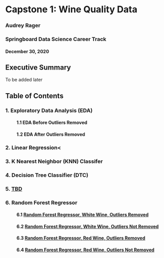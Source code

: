# Capstone 1: Wine Quality Data
### Audrey Rager
### Springboard Data Science Career Track
#### December 30, 2020

## Executive Summary
To be added later


## Table of Contents
### 1. Exploratory Data Analysis (EDA)
#### &ensp;&ensp;&ensp;&ensp;&ensp;1.1 EDA Before Outliers Removed
#### &ensp;&ensp;&ensp;&ensp;&ensp;1.2 EDA After Outliers Removed
### 2. Linear Regression<
### 3. K Nearest Neighbor (KNN) Classifer
### 4. Decision Tree Classifier (DTC)
### 5. <a href="">TBD</a>
### 6. Random Forest Regressor
#### &ensp;&ensp;&ensp;&ensp;&ensp;6.1 <a href="https://github.com/ahrager/Springboard/blob/master/Capstone1Project/006a_RandomForestRegressor_Capstone1_WhiteWineQualityOutliersRemoved_20210105.ipynb">Random Forest Regressor, White Wine, Outliers Removed</a>
#### &ensp;&ensp;&ensp;&ensp;&ensp;6.2 <a href="https://github.com/ahrager/Springboard/blob/master/Capstone1Project/006b_RandomForestRegression_OutliersNOTRemoved_Capstone1WhiteWineQuality_20210105.ipynb">Random Forest Regressor, White Wine, Outliers Not Removed</a>
#### &ensp;&ensp;&ensp;&ensp;&ensp;6.3 <a href="https://github.com/ahrager/Springboard/blob/master/Capstone1Project/006c_RandomForestRegression_OutliersRemoved_Capstone1RedWineQuality_20210105.ipynb">Random Forest Regressor, Red Wine, Outliers Removed</a>
#### &ensp;&ensp;&ensp;&ensp;&ensp;6.4 <a href="https://github.com/ahrager/Springboard/blob/master/Capstone1Project/006d_RandomForestRegression_OutliersNOTRemoved_Capstone1RedWineQuality_20210105.ipynb">Random Forest Regressor, Red Wine, Outliers Not Removed</a>



